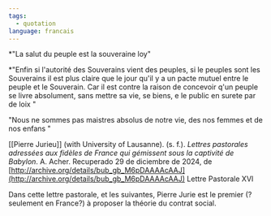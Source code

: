 ```yaml
---
tags:
  - quotation
language: francais
---
```

*"La salut du peuple est la souveraine loy"

*"Enfin si l'autorité des Souverains vient des peuples, si le peuples sont les Souverains il est plus claire que le jour qu'il y a un pacte mutuel entre le peuple et le Souverain. Car il est contre la raison de concevoir q'un  peuple se livre absolument, sans mettre sa vie, se biens, e le public en surete par de loix "

"Nous ne sommes pas maistres absolus de notre vie, des nos femmes et de nos enfans "

[[Pierre Jurieu]]  (with University of Lausanne). (s. f.). _Lettres pastorales adressées aux fidèles de France qui gémissent sous la captivité de Babylon_. A. Acher. Recuperado 29 de diciembre de 2024, de [http://archive.org/details/bub_gb_M6pDAAAAcAAJ](http://archive.org/details/bub_gb_M6pDAAAAcAAJ)
Lettre Pastorale XVI

Dans  cette lettre pastorale, et les suivantes, Pierre Jurie est le premier (?seulement en France?) à proposer la théorie du contrat social.